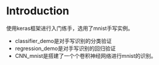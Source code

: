 # Introduction

使用keras框架进行入门练手，选用了mnist手写实例。

* classifier_demo是对手写识别的分类验证
* regression_demo是对手写识别的回归验证
* CNN_mnist是搭建了一个个卷积神经网络进行mnist的识别。